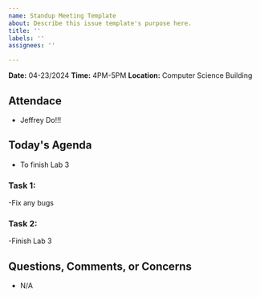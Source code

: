 ```yaml
---
name: Standup Meeting Template
about: Describe this issue template's purpose here.
title: ''
labels: ''
assignees: ''

---
```


**Date:** 04-23/2024
**Time:** 4PM-5PM
**Location:** Computer Science Building

## Attendace
- Jeffrey Do!!!

##  Today's Agenda
- To finish Lab 3


### Task 1:
-Fix any bugs

### Task 2:
-Finish Lab 3

## Questions, Comments, or Concerns
- N/A
